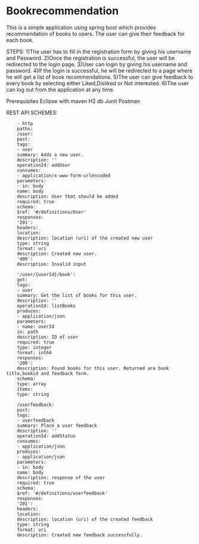 # Bookrecommendation
This is a simple application using spring boot which provides recommendation of books to users. The user can give their feedback for each book.

STEPS:
1)The user has to fill in the registration form by giving his username and Password.
2)Once the registration is successful, the user will be redirected to the login page.
3)User can login by giving his username and password.
4)If the login is successful, he will be redirected to a page where he will get a list of book recommendations.
5)The user can give feedback to every book by selecting either Liked,Disliked or Not interested.
6)The user can log out from the application at any time.

Prerequisites
    Eclipse with maven 
    H2 db
    Junit
    Postman

REST API SCHEMES:

        - http
        paths:
        /user:
        post:
        tags:
        - user
        summary: Adds a new user.
        description: ''
        operationId: addUser
        consumes:
        - application/x-www-form-urlencoded
        parameters:
        - in: body
        name: body
        description: User that should be added
        required: true
        schema:
        $ref: '#/definitions/User'
        responses:
        '201':
        headers:
        location:
        description: location (uri) of the created new user
        type: string
        format: uri
        description: Created new user.
        '400':
        description: Invalid input

        '/user/{userId}/book':
        get:
        tags:
        - user
        summary: Get the list of books for this user.
        description: ''
        operationId: listBooks
        produces:
        - application/json
        parameters:
        - name: userId
        in: path
        description: ID of user
        required: true
        type: integer
        format: int64
        responses:
        '200':
        description: Found books for this user. Returned are book title,bookid and feedback form.
        schema:
        type: array
        items:
        type: string

        /userfeedback:
        post:
        tags:
        - userfeedback
        summary: Place a user feedback
        description: ''
        operationId: addStatus
        consumes:
        - application/json
        produces:
        - application/json
        parameters:
        - in: body
        name: body
        description: response of the user
        required: true
        schema:
        $ref: '#/definitions/userfeedback'
        responses:
        '201':
        headers:
        location:
        description: location (uri) of the created feedback
        type: string
        format: uri
        description: Created new feedback successfully.


